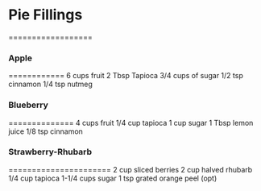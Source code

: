 # Pie Fillings
==================



### Apple
============
6 cups fruit
2 Tbsp Tapioca
3/4 cups of sugar
1/2 tsp cinnamon
1/4 tsp nutmeg

### Blueberry
==============
4 cups fruit
1/4 cup tapioca
1 cup sugar
1 Tbsp lemon juice
1/8 tsp cinnamon

### Strawberry-Rhubarb
======================
2 cup sliced berries
2 cup halved rhubarb
1/4 cup tapioca
1-1/4 cups sugar
1 tsp grated orange peel (opt)